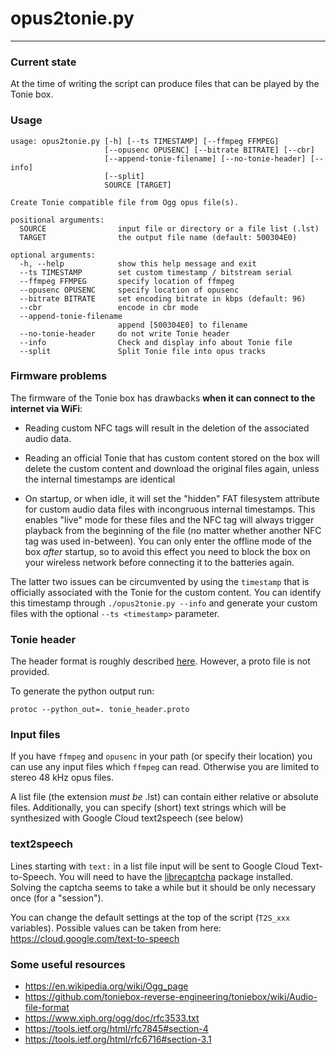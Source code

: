 # opus2tonie.py

---

### Current state

At the time of writing the script can produce files that can be played by the Tonie box.

### Usage

```
usage: opus2tonie.py [-h] [--ts TIMESTAMP] [--ffmpeg FFMPEG]
                     [--opusenc OPUSENC] [--bitrate BITRATE] [--cbr]
                     [--append-tonie-filename] [--no-tonie-header] [--info]
                     [--split]
                     SOURCE [TARGET]

Create Tonie compatible file from Ogg opus file(s).

positional arguments:
  SOURCE                input file or directory or a file list (.lst)
  TARGET                the output file name (default: 500304E0)

optional arguments:
  -h, --help            show this help message and exit
  --ts TIMESTAMP        set custom timestamp / bitstream serial
  --ffmpeg FFMPEG       specify location of ffmpeg
  --opusenc OPUSENC     specify location of opusenc
  --bitrate BITRATE     set encoding bitrate in kbps (default: 96)
  --cbr                 encode in cbr mode
  --append-tonie-filename
                        append [500304E0] to filename
  --no-tonie-header     do not write Tonie header
  --info                Check and display info about Tonie file
  --split               Split Tonie file into opus tracks
```

### Firmware problems

The firmware of the Tonie box has drawbacks **when it can connect to the internet via WiFi**:

* Reading custom NFC tags will result in the deletion of the associated audio data.

* Reading an official Tonie that has custom content stored on the box will delete the custom content and download the original files again, unless the internal timestamps are identical

* On startup, or when idle, it will set the "hidden" FAT filesystem attribute for custom audio data files with incongruous internal timestamps. This enables "live" mode for these files and the NFC tag will always trigger playback from the beginning of the file (no matter whether another NFC tag was used in-between).
  You can only enter the offline mode of the box *after* startup, so to avoid this effect you need to block the box on your wireless network before connecting it to the batteries again.

The latter two issues can be circumvented by using the `timestamp` that is officially associated with the Tonie for the custom content.
You can identify this timestamp through `./opus2tonie.py --info` and generate your custom files with the optional `--ts <timestamp>` parameter.

### Tonie header

The header format is roughly described [here](https://github.com/toniebox-reverse-engineering/toniebox/wiki/Audio-file-format). However, a proto file is not provided.

To generate the python output run:

`protoc --python_out=. tonie_header.proto`

### Input files

If you have `ffmpeg` and `opusenc` in your path (or specify their location) you can use any input files which `ffmpeg` can read. Otherwise you are limited to stereo 48 kHz opus files.

A list file (the extension *must be* .lst) can contain either relative or absolute files. Additionally, you can specify (short) text strings which will be synthesized with Google Cloud text2speech (see below)

### text2speech

Lines starting with `text:` in a list file input will be sent to Google Cloud Text-to-Speech. You will need to have the [librecaptcha](https://pypi.org/project/librecaptcha/) package installed. Solving the captcha seems to take a while but it should be only necessary once (for a "session").

You can change the default settings at the top of the script (`T2S_xxx` variables). Possible values can be taken from here: https://cloud.google.com/text-to-speech

### Some useful resources
* https://en.wikipedia.org/wiki/Ogg_page
* https://github.com/toniebox-reverse-engineering/toniebox/wiki/Audio-file-format
* https://www.xiph.org/ogg/doc/rfc3533.txt
* https://tools.ietf.org/html/rfc7845#section-4
* https://tools.ietf.org/html/rfc6716#section-3.1
